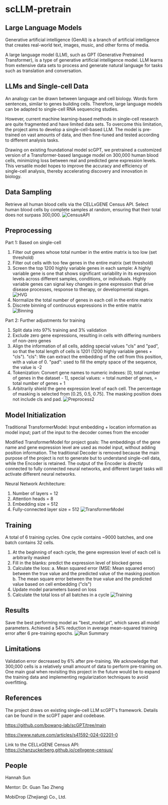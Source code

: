 # scLLM-pretrain

## Large Language Models
Generative artificial intelligence (GenAI) is a branch of artificial intelligence that creates real-world text, images, music, and other forms of media.

A large language model (LLM), such as GPT (Generative Pretrained Transformer), is a type of generative artificial intelligence model. LLM learns from extensive data sets to process and generate natural language for tasks such as translation and conversation.

## LLMs and Single-cell Data
An analogy can be drawn between language and cell biology. Words form sentences, similar to genes building cells. Therefore, large language models can be adapted to single-cell RNA sequencing studies.

However, current machine learning-based methods in single-cell research are quite fragmented and have limited data sets. To overcome this limitation, the project aims to develop a single-cell-based LLM. The model is pre-trained on vast amounts of data, and then fine-tuned and tested according to different analysis tasks.

Drawing on existing foundational model scGPT, we pretrained a customized version of a Transformer-based language model on 300,000 human blood cells, minimizing loss between real and predicted gene expression levels. This versatile model hopes to improve the accuracy and efficiency of single-cell analysis, thereby accelerating discovery and innovation in biology.

## Data Sampling
Retrieve all human blood cells via the CELLxGENE Census API. Select human blood cells by complete samples at random, ensuring that their total does not surpass 300,000.
![CensusAPI](https://github.com/sun770311/scLLM-pretrain/blob/main/Census_API.png)

## Preprocessing
Part 1: Based on single-cell
1. Filter out genes whose total number in the entire matrix is too low (set threshold)
2. Filter out cells with too few genes in the entire matrix (set threshold)
3. Screen the top 1200 highly variable genes in each sample: A highly variable gene is one that shows significant variability in its expression levels across different samples, conditions, or individuals. Highly variable genes can signal key changes in gene expression that drive disease processes, response to therapy, or developmental stages.
![HVG](https://github.com/sun770311/scLLM-pretrain/blob/main/HVG.png)
4. Normalize the total number of genes in each cell in the entire matrix
5. Discrete binning of continuous expressions in the entire matrix
![Binning](https://github.com/sun770311/scLLM-pretrain/blob/main/Binning.png)

Part 2: Further adjustments for training
1. Split data into 97% training and 3% validation
2. Exclude zero gene expressions, resulting in cells with differing numbers of non-zero genes
3. Align the information of all cells, adding special values "cls" and "pad", so that the total length of cells is 1201 (1200 highly variable genes + "cls"). "cls": We can extract the embedding of the cell from this position, with a value of 0. "pad": used to fill the empty space of the sequence, the value is -2
4. Tokenization: Convert gene names to numeric indexes: [0, total number of genes in the dataset - 1], special values: <cls> = total number of genes, <pad> = total number of genes + 1
5. Arbitrarily shield the gene expression level of each cell. The percentage of masking is selected from [0.25, 0.5, 0.75]. The masking position does not include cls and pad.
![Preprocess2](https://github.com/sun770311/scLLM-pretrain/blob/main/Preprocess2.png)

## Model Initialization
Traditional TransformerModel: Input embedding + location information as model input; part of the input to the decoder comes from the encoder

Modified TransformerModel for project goals: The embeddings of the gene name and gene expression level are used as model input, without adding position information. The traditional Decoder is removed because the main purpose of the project is not to generate but to understand single-cell data, while the Encoder is retained. The output of the Encoder is directly connected to fully connected neural networks, and different target tasks will activate different neural networks.

Neural Network Architecture: 
1. Number of layers = 12
2. Attention heads = 8
3. Embedding size = 512
4. Fully-connected layer size = 512
![TransformerModel](https://github.com/sun770311/scLLM-pretrain/blob/main/TransformerModel.png)

## Training
A total of 6 training cycles. One cycle contains ~9000 batches, and one batch contains 32 cells.

1. At the beginning of each cycle, the gene expression level of each cell is arbitrarily masked
2. Fill in the blanks: predict the expression level of blocked genes
3. Calculate the loss:
a. Mean squared error (MSE: Mean squared error) between the true value and the predicted value of the masking position
b. The mean square error between the true value and the predicted value based on cell embedding ("cls")
4. Update model parameters based on loss
5. Calculate the total loss of all batches in a cycle
![Training](https://github.com/sun770311/scLLM-pretrain/blob/main/Training.png)

## Results
Save the best performing model as "best_model.pt", which saves all model parameters. Achieved a 54% reduction in average mean-squared training error after 6 pre-training epochs.
![Run Summary](https://github.com/sun770311/scLLM-pretrain/blob/main/run_summary.png)

## Limitations
Validation error decreased by 6% after pre-training. We acknowledge that 300,000 cells is a relatively small amount of data to perform pre-training on. One main goal when revisiting this project in the future would be to expand the training data and implementing regularization techniques to avoid overfitting.

## References
The project draws on existing single-cell LLM scGPT's framework. Details can be found in the scGPT paper and codebase.

https://github.com/bowang-lab/scGPT/tree/main

https://www.nature.com/articles/s41592-024-02201-0

Link to the CELLxGENE Census API: https://chanzuckerberg.github.io/cellxgene-census/

## People
Hannah Sun

Mentor: Dr. Guan Tao Zheng

MobiDrop (Zhejiang) Co., Ltd.



